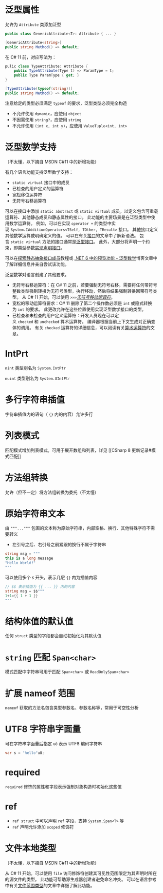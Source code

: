 # 泛型属性

允许为 `Attribute` 类添加泛型

```c#
public class GenericAttribute<T>: Attribute { ... }

[GenericAttribute<string>]
public string Method() => default;
```

在 C# 11 前，对应写法为：

```c#
pulic class TypeAttribute: Attribute {
    public TypeAttribute(Type t) => ParamType = t;
    public Type ParamType { get; }
}

[TypeAttribute(typeof(string))]
public string Method() => default;
```

注意给定的类型必须满足 `typeof` 的要求，泛型类型必须完全构造
- 不允许使用 `dynamic`，应使用 `object`
- 不因需使用 `string?`，应使用 `string`
- 不允许使用 `(int x, int y)`，应使用 `ValueTuple<int, int>`
# 泛型数学支持

（不太懂，以下摘自 MSDN C#11 中的新增功能）

有几个语言功能支持泛型数学支持：

- `static virtual` 接口中的成员
- 已检查的用户定义的运算符
- 宽松移位运算符
- 无符号右移运算符

可以在接口中添加 `static abstract` 或 `static virtual` 成员，以定义包含可重载运算符、其他静态成员和静态属性的接口。 此功能的主要场景是在泛型类型中使用数学运算符。 例如，可以在实现 `operator +` 的类型中实现 `System.IAdditionOperators<TSelf, TOther, TResult>` 接口。 其他接口定义其他数学运算或明确定义的值。 可以在有关[接口](https://learn.microsoft.com/zh-cn/dotnet/csharp/language-reference/keywords/interface#static-abstract-and-virtual-members)的文章中了解新语法。 包含 `static virtual` 方法的接口通常是[泛型接口](https://learn.microsoft.com/zh-cn/dotnet/csharp/programming-guide/generics/generic-interfaces)。 此外，大部分将声明一个约束，即类型参数[实现声明接口](https://learn.microsoft.com/zh-cn/dotnet/csharp/programming-guide/generics/constraints-on-type-parameters#type-arguments-implement-declared-interface)。

可以在[探索静态抽象接口成员](https://learn.microsoft.com/zh-cn/dotnet/csharp/whats-new/tutorials/static-virtual-interface-members)教程或 [.NET 6 中的预览功能 - 泛型数学](https://devblogs.microsoft.com/dotnet/preview-features-in-net-6-generic-math/)博客文章中了解详细信息并亲自尝试该功能。

泛型数学对语言创建了其他要求。

- 无符号右移运算符：在 C# 11 之前，若要强制无符号右移，需要将任何带符号整数类型强制转换为无符号类型，执行移动，然后将结果强制转换回带符号类型。 从 C# 11 开始，可以使用 `>>>`[_无符号移动运算符_](https://learn.microsoft.com/zh-cn/dotnet/csharp/language-reference/operators/bitwise-and-shift-operators#unsigned-right-shift-operator-)。
- 宽松的移动运算符要求：C# 11 删除了第二个操作数必须是 `int` 或隐式转换为 `int` 的要求。 此更改允许在这些位置使用实现泛型数学接口的类型。
- 已检查和未检查的用户定义运算符：开发人员现在可以定义 `checked` 和 `unchecked` 算术运算符。 编译器根据当前上下文生成对正确变体的调用。 有关 `checked` 运算符的详细信息，可以阅读有关[算术运算符](https://learn.microsoft.com/zh-cn/dotnet/csharp/language-reference/operators/arithmetic-operators)的文章。
# IntPrt

`nint` 类型别名为 `System.IntPtr`

`nuint` 类型别名为 `System.UIntPtr`
# 多行字符串插值

字符串插值内的语句（ `{}` 内的内容）允许多行
# 列表模式

匹配模式增加列表模式，可用于展开数组和列表，详见 [[CSharp 8 更新记录#模式匹配]] 
# 方法组转换

允许（但不一定）将方法组转换为委托（不太懂）
# 原始字符串文本

由 `"""..."""` 包围的文本称为原始字符串，内部空格、换行、其他特殊字符不需要转义
- 左引号之后、右引号之前紧跟的换行不属于字符串

```c#
string msg = """
this is a long message
"Hello World!"
"""
```

可以使用多个 `$` 开头，表示几层 `{}` 内为插值内容

```c#
// $$ 表示插值为 {{ ... }} 内的内容
string msg = $$"""
1+1={{ 1 + 1 }}
"""
```
# 结构体值的默认值

任何 `struct` 类型的字段都会自动初始化为其默认值
# `string` 匹配 `Span<char>`

模式匹配中字符串可用于匹配 `Span<char>` 或 `ReadOnlySpan<char>`
# 扩展 nameof 范围

`nameof` 获取的方法名包含类型参数名、参数名称等，常用于可空性分析
# UTF8 字符串字面量

可在字符串字面量后指定 `u8` 表示 UTF8 编码字符串

```c#
var s = "hello"u8;
```
# required

`required` 修饰的属性和字段表示强制对象构造时初始化这些值
# ref

- `ref struct` 中可以声明 `ref` 字段，支持 `System.Span<T>` 等
- `ref` 声明允许添加 `scoped` 修饰符
# 文件本地类型

（不太懂，以下摘自 MSDN C#11 中的新增功能）

从 C# 11 开始，可以使用 `file` 访问修饰符创建其可见性范围限定为其声明时所在的源文件的类型。 此功能可帮助源生成器创建者避免命名冲突。 可以在语言参考中有关[文件范围类型](https://learn.microsoft.com/zh-cn/dotnet/csharp/language-reference/keywords/file)的文章中详细了解此功能。

